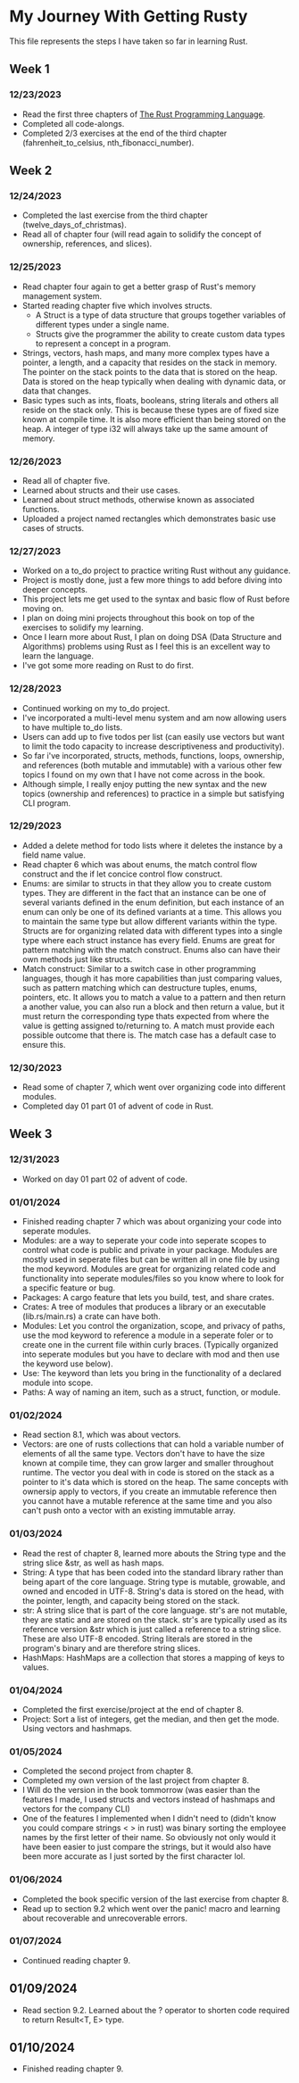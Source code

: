 # My Journey With Getting Rusty

This file represents the steps I have taken so far in learning Rust.

## Week 1

### 12/23/2023
- Read the first three chapters of [The Rust Programming Language](https://doc.rust-lang.org/stable/book/).
- Completed all code-alongs.
- Completed 2/3 exercises at the end of the third chapter (fahrenheit_to_celsius, nth_fibonacci_number).

## Week 2

### 12/24/2023
- Completed the last exercise from the third chapter (twelve_days_of_christmas).
- Read all of chapter four (will read again to solidify the concept of ownership, references, and slices).

### 12/25/2023
- Read chapter four again to get a better grasp of Rust's memory management system.
- Started reading chapter five which involves structs.
  - A Struct is a type of data structure that groups together variables of different types under a single name.
  - Structs give the programmer the ability to create custom data types to represent a concept in a program.
- Strings, vectors, hash maps, and many more complex types have a pointer, a length, and a capacity that resides on the stack in memory. The pointer on the stack points to the data that is stored on the heap. Data is stored on the heap typically when dealing with dynamic data, or data that changes.
- Basic types such as ints, floats, booleans, string literals and others all reside on the stack only. This is because these types are of fixed size known at compile time. It is also more efficient than being stored on the heap. A integer of type i32 will always take up the same amount of memory.

### 12/26/2023
- Read all of chapter five.
- Learned about structs and their use cases.
- Learned about struct methods, otherwise known as associated functions.
- Uploaded a project named rectangles which demonstrates basic use cases of structs.

### 12/27/2023
- Worked on a to_do project to practice writing Rust without any guidance.
- Project is mostly done, just a few more things to add before diving into deeper concepts.
- This project lets me get used to the syntax and basic flow of Rust before moving on.
- I plan on doing mini projects throughout this book on top of the exercises to solidify my learning.
- Once I learn more about Rust, I plan on doing DSA (Data Structure and Algorithms) problems using Rust as I feel this is an excellent way to learn the language.
- I've got some more reading on Rust to do first.

### 12/28/2023
- Continued working on my to_do project.
- I've incorporated a multi-level menu system and am now allowing users to have multiple to_do lists.
- Users can add up to five todos per list (can easily use vectors but want to limit the todo capacity to increase descriptiveness and productivity).
- So far i've incorporated, structs, methods, functions, loops, ownership, and references (both mutable and immutable) with a various other few topics I found on my own that I have not come across in the book.
- Although simple, I really enjoy putting the new syntax and the new topics (ownership and references) to practice in a simple but satisfying CLI program.

### 12/29/2023
- Added a delete method for todo lists where it deletes the instance by a field name value.
- Read chapter 6 which was about enums, the match control flow construct and the if let concice control flow construct.
- Enums: are similar to structs in that they allow you to create custom types. They are different in the fact that an instance can be one of several variants defined in the enum definition, but each instance of an enum can only be one of its defined variants at a time. This allows you to maintain the same type but allow different variants within the type. Structs are for organizing related data with different types into a single type where each struct instance has every field. Enums are great for pattern matching with the match construct. Enums also can have their own methods just like structs.
- Match construct: Similar to a switch case in other programming languages, though it has more capabilities than just comparing values, such as pattern matching which can destructure tuples, enums, pointers, etc. It allows you to match a value to a pattern and then return a another value, you can also run a block and then return a value, but it must return the corresponding type thats expected from where the value is getting assigned to/returning to. A match must provide each possible outcome that there is. The match case has a default case to ensure this.

### 12/30/2023
- Read some of chapter 7, which went over organizing code into different modules.
- Completed day 01 part 01 of advent of code in Rust.

## Week 3

### 12/31/2023
- Worked on day 01 part 02 of advent of code.

### 01/01/2024
- Finished reading chapter 7 which was about organizing your code into seperate modules.
- Modules: are a way to seperate your code into seperate scopes to control what code is public and private in your package. Modules are mostly used in seperate files but can be written all in one file by using the mod keyword. Modules are great for organizing related code and functionality into seperate modules/files so you know where to look for a specific feature or bug. 
- Packages: A cargo feature that lets you build, test, and share crates.
- Crates: A tree of modules that produces a library or an executable (lib.rs/main.rs) a crate can have both.
- Modules: Let you control the organization, scope, and privacy of paths, use the mod keyword to reference a module in a seperate foler or to create one in the current file within curly braces. (Typically organized into seperate modules but you have to declare with mod and then use the keyword use below).
- Use: The keyword than lets you bring in the functionality of a declared module into scope.
- Paths: A way of naming an item, such as a struct, function, or module.

### 01/02/2024
- Read section 8.1, which was about vectors.
- Vectors: are one of rusts collections that can hold a variable number of elements of all the same type. Vectors don't have to have the size known at compile time, they can grow larger and smaller throughout runtime. The vector you deal with in code is stored on the stack as a pointer to it's data which is stored on the heap. The same concepts with ownersip apply to vectors, if you create an immutable reference then you cannot have a mutable reference at the same time and you also can't push onto a vector with an existing immutable array.

### 01/03/2024
- Read the rest of chapter 8, learned more abouts the String type and the string slice &str, as well as hash maps.
- String: A type that has been coded into the standard library rather than being apart of the core language. String type is mutable, growable, and owned and encoded in UTF-8. String's data is stored on the head, with the pointer, length, and capacity being stored on the stack.
- str: A string slice that is part of the core language. str's are not mutable, they are static and are stored on the stack. str's are typically used as its reference version &str which is just called a reference to a string slice. These are also UTF-8 encoded. String literals are stored in the program's binary and are therefore string slices.
- HashMaps: HashMaps are a collection that stores a mapping of keys to values.

### 01/04/2024
- Completed the first exercise/project at the end of chapter 8.
- Project: Sort a list of integers, get the median, and then get the mode. Using vectors and hashmaps.

### 01/05/2024
- Completed the second project from chapter 8.
- Completed my own version of the last project from chapter 8.
- I Will do the version in the book tommorrow (was easier than the features I made, I used structs and vectors instead of hashmaps and vectors for the company CLI)
- One of the features I implemented when I didn't need to (didn't know you could compare strings < > in rust) was binary sorting the employee names by the first letter of their name. So obviously not only would it have been easier to just compare the strings, but it would also have been more accurate as I just sorted by the first character lol.

### 01/06/2024
- Completed the book specific version of the last exercise from chapter 8.
- Read up to section 9.2 which went over the panic! macro and learning about recoverable and unrecoverable errors.

### 01/07/2024
- Continued reading chapter 9.

## 01/09/2024
- Read section 9.2. Learned about the ? operator to shorten code required to return Result<T, E> type.

## 01/10/2024
- Finished reading chapter 9.
